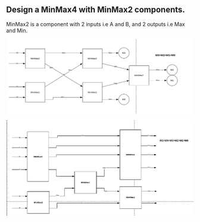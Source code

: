 ## Design a MinMax4 with MinMax2 components. 
MinMax2 is a component with 2 inputs i.e A and B, and 2 outputs i.e Max and Min. 

![Solution](day80_1.png)





![Solution](day80_2.png)

